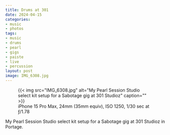 ```yaml
---
title: Drums at 301
date: 2024-04-15
categories:
- music
- photos
tags:
- music
- drums
- pearl
- gigs
- paiste
- live
- percussion
layout: post
image: IMG_6308.jpg
---
```


<figure class="photo photo--wide">
  {{< img src="IMG_6308.jpg" alt="My Pearl Session Studio select kit setup for a Sabotage gig at 301 Studioz" caption="" >}}

  <figcaption>iPhone 15 Pro Max, 24mm (35mm equiv), ISO 1250, 1/30 sec at ƒ/1.78</figcaption>
</figure>

My Pearl Session Studio select kit setup for a Sabotage gig at 301 Studioz in
Portage.
